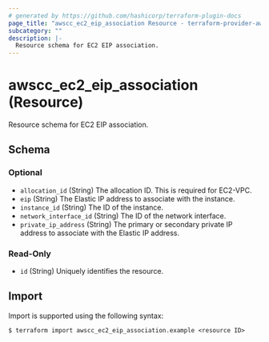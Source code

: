 ```yaml
---
# generated by https://github.com/hashicorp/terraform-plugin-docs
page_title: "awscc_ec2_eip_association Resource - terraform-provider-awscc"
subcategory: ""
description: |-
  Resource schema for EC2 EIP association.
---
```


# awscc_ec2_eip_association (Resource)

Resource schema for EC2 EIP association.



<!-- schema generated by tfplugindocs -->
## Schema

### Optional

- `allocation_id` (String) The allocation ID. This is required for EC2-VPC.
- `eip` (String) The Elastic IP address to associate with the instance.
- `instance_id` (String) The ID of the instance.
- `network_interface_id` (String) The ID of the network interface.
- `private_ip_address` (String) The primary or secondary private IP address to associate with the Elastic IP address.

### Read-Only

- `id` (String) Uniquely identifies the resource.

## Import

Import is supported using the following syntax:

```shell
$ terraform import awscc_ec2_eip_association.example <resource ID>
```

